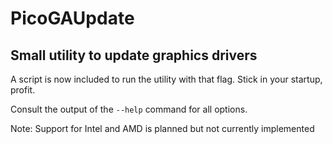 # PicoGAUpdate
## Small utility to update graphics drivers
A script is now included to run the utility with that flag. Stick in your startup, profit.

Consult the output of the `--help` command for all options.

Note: Support for Intel and AMD is planned but not currently implemented
